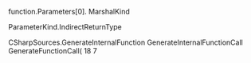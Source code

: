 ﻿function.Parameters[0].
MarshalKind

ParameterKind.IndirectReturnType



CSharpSources.GenerateInternalFunction
GenerateInternalFunctionCall
GenerateFunctionCall(
18
7